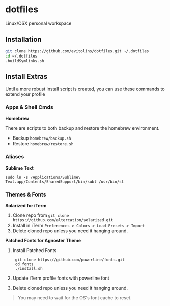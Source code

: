 dotfiles
===============================================================================
Linux/OSX personal workspace


Installation
-------------------------------------------------------------------------------
```bash
git clone https://github.com/evitolins/dotfiles.git ~/.dotfiles
cd ~/.dotfiles
.buildSymlinks.sh
```


Install Extras
-------------------------------------------------------------------------------
Until a more robust install script is created, you can use these commands to extend your profile

### Apps & Shell Cmds
__Homebrew__

There are scripts to both backup and restore the homebrew environment.

- Backup `homebrew/backup.sh`
- Restore `homebrew/restore.sh`


### Aliases
__Sublime Text__

    sudo ln -s /Applications/Sublime\ Text.app/Contents/SharedSupport/bin/subl /usr/bin/st


### Themes & Fonts
__Solarized for iTerm__

1. Clone repo from `git clone https://github.com/altercation/solarized.git`
2. Install in iTerm `Preferences > Colors > Load Presets > Import`
3. Delete cloned repo unless you need it hanging around.

__Patched Fonts for Agnoster Theme__

1. Install Patched Fonts

        git clone https://github.com/powerline/fonts.git
        cd fonts
        ./install.sh

2. Update iTerm profile fonts with powerline font
3. Delete cloned repo unless you need it hanging around.

> You may need to wait for the OS's font cache to reset.
